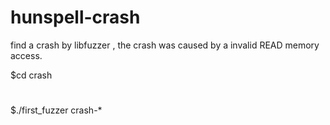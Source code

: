 # hunspell-crash
find a crash by libfuzzer , the crash was caused by a invalid READ memory access.

$cd crash
#
$./first_fuzzer crash-*



